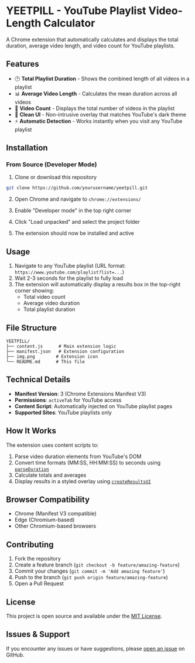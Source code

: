 # YEETPILL - YouTube Playlist Video-Length Calculator

A Chrome extension that automatically calculates and displays the total duration, average video length, and video count for YouTube playlists.

## Features

- 🕐 **Total Playlist Duration** - Shows the combined length of all videos in a playlist
- 📊 **Average Video Length** - Calculates the mean duration across all videos
- 🔢 **Video Count** - Displays the total number of videos in the playlist
- 🎨 **Clean UI** - Non-intrusive overlay that matches YouTube's dark theme
- ⚡ **Automatic Detection** - Works instantly when you visit any YouTube playlist

## Installation

### From Source (Developer Mode)

1. Clone or download this repository
```bash
git clone https://github.com/yourusername/yeetpill.git
```

2. Open Chrome and navigate to `chrome://extensions/`

3. Enable "Developer mode" in the top right corner

4. Click "Load unpacked" and select the project folder

5. The extension should now be installed and active

## Usage

1. Navigate to any YouTube playlist (URL format: `https://www.youtube.com/playlist?list=...`)
2. Wait 2-3 seconds for the playlist to fully load
3. The extension will automatically display a results box in the top-right corner showing:
   - Total video count
   - Average video duration
   - Total playlist duration

## File Structure

```
YEETPILL/
├── content.js      # Main extension logic
├── manifest.json   # Extension configuration
├── img.png        # Extension icon
└── README.md      # This file
```

## Technical Details

- **Manifest Version**: 3 (Chrome Extensions Manifest V3)
- **Permissions**: `activeTab` for YouTube access
- **Content Script**: Automatically injected on YouTube playlist pages
- **Supported Sites**: YouTube playlists only

## How It Works

The extension uses content scripts to:

1. Parse video duration elements from YouTube's DOM
2. Convert time formats (MM:SS, HH:MM:SS) to seconds using [`parseDuration`](content.js)
3. Calculate totals and averages
4. Display results in a styled overlay using [`createResultsUI`](content.js)

## Browser Compatibility

- Chrome (Manifest V3 compatible)
- Edge (Chromium-based)
- Other Chromium-based browsers

## Contributing

1. Fork the repository
2. Create a feature branch (`git checkout -b feature/amazing-feature`)
3. Commit your changes (`git commit -m 'Add amazing feature'`)
4. Push to the branch (`git push origin feature/amazing-feature`)
5. Open a Pull Request

## License

This project is open source and available under the [MIT License](LICENSE).

## Issues & Support

If you encounter any issues or have suggestions, please [open an issue](https://github.com/yourusername/yeetpill/issues) on GitHub.
